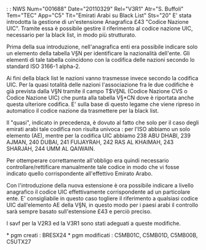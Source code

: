  :  : NWS Num="001688" Date="20110329" Rel="V3R1" Atr="S. Buffoli" Tem="TEC" App="C5" Tit="Emirati Arabi su Black List" Sts="20"
E' stata introdotta la gestione di un'estensione Anagrafica £43 "Codice Nazione UIC". Tramite essa
è possibile gestire il riferimento al codice nazione UIC, necessario per la black list, in modo più strutturato.

Prima della sua introduzione, nell'anagrafica enti era possibile indicare solo un elemento della tabella V§N per identificare la nazionalità dell'ente. Gli elementi di tale tabella coincidono con
la codifica delle nazioni secondo lo standard ISO 3166-1 alpha-2.

Ai fini della black list le nazioni vanno trasmesse invece secondo la codifica UIC. Per la quasi totalità delle nazioni l'associazione fra le due codifiche è già prevista dalla V§N tramite il campo
T$V§NL (Codice Nazione CVS o Codice Nazione UIC) che punta alla tabella V§\*CN dove è riportata anche
questa ulteriore codifica. E' sulla base di questo legame che viene ripreso in automatico il codice
nazione da trasmettere per la black list.

Il "quasi", indicato in precedenza, è dovuto al fatto che solo per il caso degli emirati arabi tale codifica non risulta univoca :  per l'ISO abbiamo un solo elemento (AE), mentre per la codifica UIC abbiamo 238 ABU DHABI, 239 AJMAN, 240 DUBAI, 241 FUIJAYRAH, 242 RAS AL KHAIMAH, 243 SHARJAH, 244 UMM AL QAIWAIN.

Per ottemperare correttamente all'obbligo era quindi necessario controllare/rettificare manualmente
tale codice in modo che vi fosse indicato quello corrispondente all'effettivo Emirato Arabo.

Con l'introduzione della nuova estensione è ora possibile indicare a livello anagrafico il codice UIC effettivamente corrispondente ad un particolare ente.
E' consigliabile in questo caso togliere il riferimento a qualsiasi codice UIC dall'elemento AE della V§N, in questo modo per i paesi arabi il controllo sarà sempre basato sull'estensione £43 e perciò preciso.

I savf per la V2R3 ed la V3R1 sono stati adeguati a queste modifiche.

\* pgm creati :  BRESX24
\* pgm modificati :  C5MB01C, C5MB01D, C5MB00B, C5UTX27
